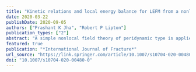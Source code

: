 ```yaml
---
title: "Kinetic relations and local energy balance for LEFM from a nonlocal peridynamic model"
date: 2020-03-22
publishDate: 2020-09-05
authors: ["Prashant K Jha", "Robert P Lipton"]
publication_types: ["2"]
abstract: "A simple nonlocal field theory of peridynamic type is applied to model brittle fracture. The kinetic relation for the crack tip velocity given by Linear Elastic Fracture Mechanics (LEFM) is recovered directly from the nonlocal dynamics, this is seen both theoretically and in simulations. An explicit formula for the change of internal energy inside a neighborhood enclosing the crack tip is found for the nonlocal model and applied to LEFM."
featured: true
publication: "*International Journal of Fracture*"
url_source: "https://link.springer.com/article/10.1007/s10704-020-00480-0"
doi: "10.1007/s10704-020-00480-0"
---
```


